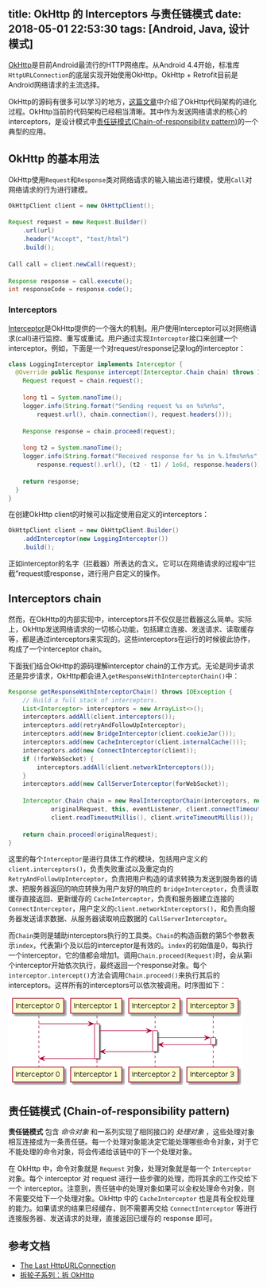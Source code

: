 title: OkHttp 的 Interceptors 与责任链模式
date: 2018-05-01 22:53:30
tags: [Android, Java, 设计模式]
---

[OkHttp](http://square.github.io/okhttp/)是目前Android最流行的HTTP网络库。从Android 4.4开始，标准库`HttpURLConnection`的底层实现开始使用OkHttp。OkHttp + Retrofit目前是Android网络请求的主流选择。

OkHttp的源码有很多可以学习的地方，[这篇文章](https://publicobject.com/2016/07/03/the-last-httpurlconnection/)中介绍了OkHttp代码架构的进化过程。OkHttp当前的代码架构已经相当清晰。其中作为发送网络请求的核心的interceptors，是设计模式中[责任链模式(Chain-of-responsibility pattern)](https://en.wikipedia.org/wiki/Chain-of-responsibility_pattern)的一个典型的应用。

## OkHttp 的基本用法

OkHttp使用`Request`和`Response`类对网络请求的输入输出进行建模，使用`Call`对网络请求的行为进行建模。

```Java
OkHttpClient client = new OkHttpClient();

Request request = new Request.Builder()  
    .url(url)
    .header("Accept", "text/html")
    .build();

Call call = client.newCall(request);

Response response = call.execute();  
int responseCode = response.code();  
```

### Interceptors

[Interceptor](https://github.com/square/okhttp/wiki/Interceptors)是OkHttp提供的一个强大的机制。用户使用Interceptor可以对网络请求(call)进行监控、重写或重试。用户通过实现`Interceptor`接口来创建一个interceptor。例如，下面是一个对request/response记录log的interceptor：

<!-- more -->

```Java
class LoggingInterceptor implements Interceptor {
  @Override public Response intercept(Interceptor.Chain chain) throws IOException {
    Request request = chain.request();

    long t1 = System.nanoTime();
    logger.info(String.format("Sending request %s on %s%n%s",
        request.url(), chain.connection(), request.headers()));

    Response response = chain.proceed(request);

    long t2 = System.nanoTime();
    logger.info(String.format("Received response for %s in %.1fms%n%s",
        response.request().url(), (t2 - t1) / 1e6d, response.headers()));

    return response;
  }
}
```

在创建OkHttp client的时候可以指定使用自定义的interceptors：

```Java
OkHttpClient client = new OkHttpClient.Builder()
    .addInterceptor(new LoggingInterceptor())
    .build();
```

正如interceptor的名字（拦截器）所表达的含义。它可以在网络请求的过程中“拦截”request或response，进行用户自定义的操作。

## Interceptors chain

然而，在OkHttp的内部实现中，interceptors并不仅仅是拦截器这么简单。实际上，OkHttp发送网络请求的一切核心功能，包括建立连接、发送请求、读取缓存等，都是通过interceptors来实现的。这些interceptors在运行的时候彼此协作，构成了一个interceptor chain。

下面我们结合OkHttp的源码理解interceptor chain的工作方式。无论是同步请求还是异步请求，OkHttp都会进入`getResponseWithInterceptorChain()`中：

```Java
Response getResponseWithInterceptorChain() throws IOException {
    // Build a full stack of interceptors.
    List<Interceptor> interceptors = new ArrayList<>();
    interceptors.addAll(client.interceptors());
    interceptors.add(retryAndFollowUpInterceptor);
    interceptors.add(new BridgeInterceptor(client.cookieJar()));
    interceptors.add(new CacheInterceptor(client.internalCache()));
    interceptors.add(new ConnectInterceptor(client));
    if (!forWebSocket) {
        interceptors.addAll(client.networkInterceptors());
    }
    interceptors.add(new CallServerInterceptor(forWebSocket));

    Interceptor.Chain chain = new RealInterceptorChain(interceptors, null, null, null, 0,
            originalRequest, this, eventListener, client.connectTimeoutMillis(),
            client.readTimeoutMillis(), client.writeTimeoutMillis());

    return chain.proceed(originalRequest);
}
```

这里的每个`Interceptor`是进行具体工作的模块，包括用户定义的`client.interceptors()`，负责失败重试以及重定向的 `RetryAndFollowUpInterceptor`，负责把用户构造的请求转换为发送到服务器的请求、把服务器返回的响应转换为用户友好的响应的 `BridgeInterceptor`，负责读取缓存直接返回、更新缓存的 `CacheInterceptor`，负责和服务器建立连接的 `ConnectInterceptor`，用户定义的`client.networkInterceptors()`，和负责向服务器发送请求数据、从服务器读取响应数据的 `CallServerInterceptor`。

而`Chain`类则是辅助interceptors执行的工具类。`Chain`的构造函数的第5个参数表示`index`，代表第i个及以后的interceptor是有效的。`index`的初始值是0，每执行一个interceptor，它的值都会增加1。调用`Chain.proceed(Request)`时，会从第i个interceptor开始依次执行，最终返回一个response对象。每个`interceptor.intercept()`方法会调用`Chain.proceed()`来执行其后的interceptors。这样所有的interceptors可以依次被调用。时序图如下：

![UML: Interceptors 时序图](OkHttp-Interceptors-and-Chain-of-Responsibility-Pattern/uml-seq.png)

## 责任链模式 (Chain-of-responsibility pattern)

**责任链模式** 包含 _命令对象_ 和一系列实现了相同接口的 _处理对象_ ，这些处理对象相互连接成为一条责任链。每一个处理对象能决定它能处理哪些命令对象，对于它不能处理的命令对象，将会传递给该链中的下一个处理对象。

在 OkHttp 中，命令对象就是 `Request` 对象，处理对象就是每一个 `Interceptor` 对象。每个 interceptor 对 request 进行一些步骤的处理，而将其余的工作交给下一个 interceptor。注意到，责任链中的处理对象如果可以全权处理命令对象，则不需要交给下一个处理对象。OkHttp 中的 `CacheInterceptor` 也是具有全权处理的能力。如果请求的结果已经缓存，则不需要再交给 `ConnectInterceptor` 等进行连接服务器、发送请求的处理，直接返回已缓存的 response 即可。

## 参考文档

+ [The Last HttpURLConnection](https://publicobject.com/2016/07/03/the-last-httpurlconnection/)
+ [拆轮子系列：拆 OkHttp](https://blog.piasy.com/2016/07/11/Understand-OkHttp/)
